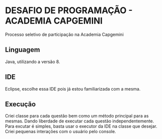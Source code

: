 # DESAFIO DE PROGRAMAÇÃO - ACADEMIA CAPGEMINI

Processo seletivo de participação na Academia Capgemini

## Linguagem

Java, utilizando a versão 8.

## IDE

Eclipse, escolhe essa IDE pois já estou familiarizada com a mesma.

## Execução

Criei classe para cada questão bem como um método principal para as mesmas. Dando liberdade de executar cada questão independentemente.
Para excutar é simples, basta usar o executor da IDE na classe que desejar. Criei pequenas interações com o usuário pelo console.

